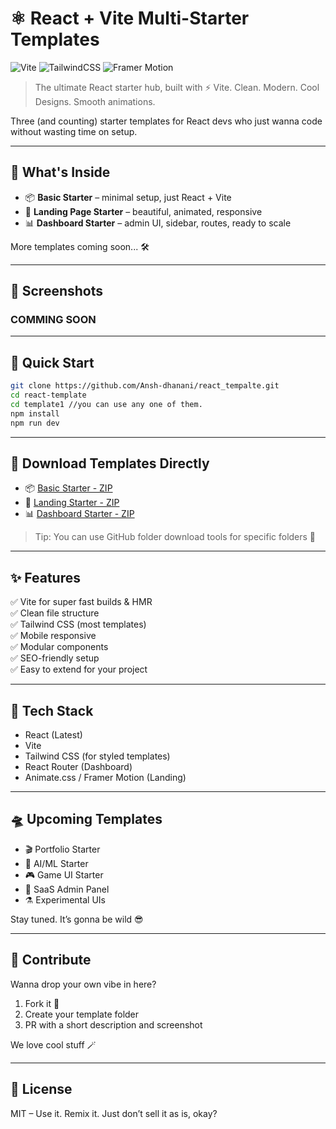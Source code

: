# ⚛️ React + Vite Multi-Starter Templates


![Vite](https://img.shields.io/badge/Vite-646CFF?style=for-the-badge&logo=vite&logoColor=white)
![TailwindCSS](https://img.shields.io/badge/TailwindCSS-38B2AC?style=for-the-badge&logo=tailwind-css&logoColor=white)
![Framer Motion](https://img.shields.io/badge/Framer--Motion-EF2779?style=for-the-badge&logo=framer&logoColor=white)

> The ultimate React starter hub, built with ⚡ Vite. Clean. Modern. Cool Designs. Smooth animations.

Three (and counting) starter templates for React devs who just wanna code without wasting time on setup.

---

## 🧠 What's Inside

- 📦 **Basic Starter** – minimal setup, just React + Vite
- 🎯 **Landing Page Starter** – beautiful, animated, responsive
- 📊 **Dashboard Starter** – admin UI, sidebar, routes, ready to scale

More templates coming soon... 🛠️

---

## 📸 Screenshots

### COMMING SOON 

---

## 🚀 Quick Start

```bash
git clone https://github.com/Ansh-dhanani/react_tempalte.git
cd react-template
cd template1 //you can use any one of them.
npm install
npm run dev
```

---

## 📁 Download Templates Directly

- 📦 [Basic Starter - ZIP]([https://github.com/your-username/react-vite-starters/archive/refs/heads/main.zip](https://download-directory.github.io/?url=https://github.com/Ansh-dhanani/react_template/tree/main/Templates/Template_1))
- 🌈 [Landing Starter - ZIP](https://github.com/your-username/react-vite-starters/archive/refs/heads/main.zip)
- 📊 [Dashboard Starter - ZIP](https://github.com/your-username/react-vite-starters/archive/refs/heads/main.zip)

> Tip: You can use GitHub folder download tools for specific folders 🎯

---

## ✨ Features

✅ Vite for super fast builds & HMR  
✅ Clean file structure  
✅ Tailwind CSS (most templates)  
✅ Mobile responsive  
✅ Modular components  
✅ SEO-friendly setup  
✅ Easy to extend for your project

---

## 🧪 Tech Stack

- React (Latest)
- Vite
- Tailwind CSS (for styled templates)
- React Router (Dashboard)
- Animate.css / Framer Motion (Landing)

---

## 🛸 Upcoming Templates

- 🎬 Portfolio Starter
- 🧪 AI/ML Starter
- 🎮 Game UI Starter
- 💼 SaaS Admin Panel
- ⚗️ Experimental UIs

Stay tuned. It’s gonna be wild 😎

---

## 🙌 Contribute

Wanna drop your own vibe in here?

1. Fork it 🍴
2. Create your template folder
3. PR with a short description and screenshot

We love cool stuff 🪄

---

## 📜 License

MIT – Use it. Remix it. Just don’t sell it as is, okay? 
